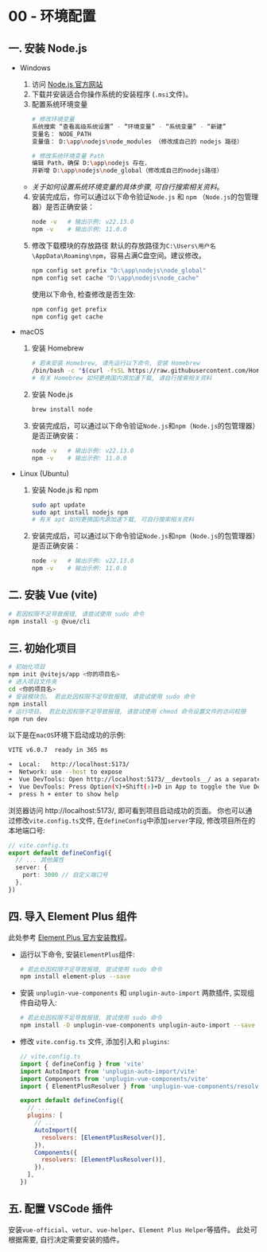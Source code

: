 # 00 - 环境配置

## 一. 安装 Node.js
- Windows
  1. 访问 [Node.js 官方网站](https://nodejs.org/)
  2. 下载并安装适合你操作系统的安装程序 (`.msi`文件)。
  3. 配置系统环境变量
       ```bash
       # 修改环境变量
       系统搜索 “查看高级系统设置” - “环境变量” - “系统变量” - “新建”
       变量名： NODE_PATH 
       变量值： D:\app\nodejs\node_modules （修改成自己的 nodejs 路径）
       ```
       ```bash
     # 修改系统环境变量 Path
     编辑 Path，确保 D:\app\nodejs 存在，
     并新增 D:\app\nodejs\node_global（修改成自己的nodejs路径）
       ```
   - *关于如何设置系统环境变量的具体步骤, 可自行搜索相关资料*。
  
  4. 安装完成后，你可以通过以下命令验证`Node.js` 和 `npm` （`Node.js`的包管理器）是否正确安装：
     ```bash
     node -v   # 输出示例: v22.13.0
     npm -v    # 输出示例: 11.0.0
     ```
  5. 修改下载模块的存放路径
      默认的存放路径为`C:\Users\用户名\AppData\Roaming\npm`，容易占满C盘空间。建议修改。
      ```bash
      npm config set prefix "D:\app\nodejs\node_global"
      npm config set cache "D:\app\nodejs\node_cache"
      ```
      使用以下命令, 检查修改是否生效:
      ```bash
      npm config get prefix
      npm config get cache
      ```

- macOS
  1. 安装 Homebrew
     ```bash
     # 若未安装 Homebrew, 请先运行以下命令, 安装 Homebrew
     /bin/bash -c "$(curl -fsSL https://raw.githubusercontent.com/Homebrew/install/HEAD/install.sh)"
     # 有关 Homebrew 如何更换国内源加速下载, 请自行搜索相关资料
     ```
  2. 安装 Node.js
      ```bash
      brew install node
      ```
  3. 安装完成后，可以通过以下命令验证`Node.js`和`npm`（`Node.js`的包管理器）是否正确安装：
     ```bash
     node -v   # 输出示例: v22.13.0
     npm -v    # 输出示例: 11.0.0
     ```
- Linux (Ubuntu)
  1. 安装 Node.js 和 npm
     ```bash
     sudo apt update
     sudo apt install nodejs npm
     # 有关 apt 如何更换国内源加速下载, 可自行搜索相关资料
     ```
  2. 安装完成后，可以通过以下命令验证`Node.js`和`npm`（`Node.js`的包管理器）是否正确安装：
     ```bash
     node -v   # 输出示例: v22.13.0
     npm -v    # 输出示例: 11.0.0
     ```
## 二. 安装 Vue (vite)
```bash
# 若因权限不足导致报错, 请尝试使用 sudo 命令
npm install -g @vue/cli
```

## 三. 初始化项目
```bash
# 初始化项目
npm init @vitejs/app <你的项目名>
# 进入项目文件夹
cd <你的项目名>
# 安装模块包。 若此处因权限不足导致报错, 请尝试使用 sudo 命令
npm install
# 运行项目。 若此处因权限不足导致报错, 请尝试使用 chmod 命令设置文件的访问权限
npm run dev
```
以下是在`macOS`环境下启动成功的示例:
```bash
VITE v6.0.7  ready in 365 ms

➜  Local:   http://localhost:5173/
➜  Network: use --host to expose
➜  Vue DevTools: Open http://localhost:5173/__devtools__/ as a separate window
➜  Vue DevTools: Press Option(⌥)+Shift(⇧)+D in App to toggle the Vue DevTools
➜  press h + enter to show help
```
浏览器访问 http://localhost:5173/, 即可看到项目启动成功的页面。
你也可以通过修改`vite.config.ts`文件, 在`defineConfig`中添加`server`字段, 修改项目所在的本地端口号:
```ts
// vite.config.ts
export default defineConfig({
  // ... 其他属性
  server: {
    port: 3000 // 自定义端口号
  },
})
```
## 四. 导入 Element Plus 组件
此处参考 [Element Plus 官方安装教程](https://element-plus.org/zh-CN/guide/installation)。
- 运行以下命令, 安装`ElementPlus`组件:
  ```bash
  # 若此处因权限不足导致报错, 尝试使用 sudo 命令
  npm install element-plus --save
  ```
- 安装 `unplugin-vue-components` 和  `unplugin-auto-import` 两款插件, 实现组件自动导入:
  ```bash
  # 若此处因权限不足导致报错, 尝试使用 sudo 命令
  npm install -D unplugin-vue-components unplugin-auto-import --save
  ```
- 修改 `vite.config.ts` 文件, 添加引入和 `plugins`:
  ```js
  // vite.config.ts
  import { defineConfig } from 'vite'
  import AutoImport from 'unplugin-auto-import/vite'
  import Components from 'unplugin-vue-components/vite'
  import { ElementPlusResolver } from 'unplugin-vue-components/resolvers'

  export default defineConfig({
    // ...
    plugins: [
      // ...
      AutoImport({
        resolvers: [ElementPlusResolver()],
      }),
      Components({
        resolvers: [ElementPlusResolver()],
      }),
    ],
  })
  ```

## 五. 配置 VSCode 插件
安装`vue-official`、`vetur`、`vue-helper`、`Element Plus Helper`等插件。
此处可根据需要, 自行决定需要安装的插件。